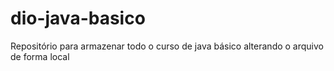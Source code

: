 # dio-java-basico
Repositório para armazenar todo o curso de java básico
alterando o arquivo de forma local
